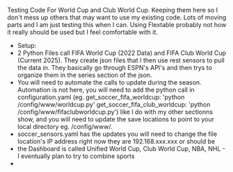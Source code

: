 Testing Code For World Cup and Club World Cup.  Keeping them here so I don't mess up others that may want to use my existing code.
Lots of moving parts and I am just testing this when I can.
Using Flextable probably not how it really should be used but I feel comfortable with it.
- Setup:
- 2 Python Files call FIFA World Cup (2022 Data) and FIFA Club World Cup (Current 2025).  They create json files that I then use rest sensors to pull the data in.  They basically go through ESPN's API's and then trys to organize them in the  series section of the json.
- You will need to automate the calls to update during the season.  Automation is not here, you will need to add the python call in configuration.yaml (eg. get_soccer_fifa_worldcup: 'python /config/www/worldcup.py'
  get_soccer_fifa_club_worldcup: 'python /config/www/fifaclubworldcup.py') like I do with my other sectionns show, and you will need to update the save locations to point to your local directory eg. /config/www/.
- soccer_sensors.yaml has the updates you will need to change the file location's IP address right now they are 192.168.xxx.xxx or should be
- the Dashboard is called Unified World Cup, Club World Cup, NBA, NHL - I eventually plan to try to combine sports
- 
